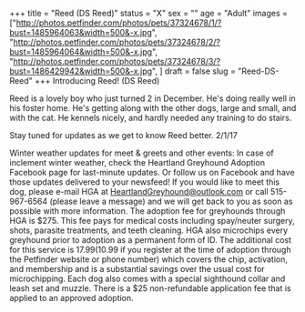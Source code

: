 +++
title = "Reed (DS Reed)"
status = "X"
sex = ""
age = "Adult"
images = ["http://photos.petfinder.com/photos/pets/37324678/1/?bust=1485964063&width=500&-x.jpg",
"http://photos.petfinder.com/photos/pets/37324678/2/?bust=1485964064&width=500&-x.jpg",
"http://photos.petfinder.com/photos/pets/37324678/3/?bust=1486429942&width=500&-x.jpg",
]
draft = false
slug = "Reed-DS-Reed"
+++
Introducing Reed! (DS Reed)

Reed is a lovely boy who just turned 2 in December. He's doing really well in his foster home. He's getting along with the other dogs, large and small, and with the cat. He kennels nicely, and hardly needed any training to do stairs.

Stay tuned for updates as we get to know Reed better.  2/1/17


Winter weather updates for meet & greets and other events: In case of inclement winter weather, check the Heartland Greyhound Adoption Facebook page for last-minute updates. Or follow us on Facebook and have those updates delivered to your newsfeed!
If you would like to meet this dog, please e-mail HGA at HeartlandGreyhound@outlook.com or call 515-967-6564 (please leave a message) and we will get back to you as soon as possible with more information. The adoption fee for greyhounds through HGA is $275. This fee pays for medical costs including spay/neuter surgery, shots, parasite treatments, and teeth cleaning. HGA also microchips every greyhound prior to adoption as a permanent form of ID. The additional cost for this service is $17.99 ($10.99 if you register at the time of adoption through the Petfinder website or phone number) which covers the chip, activation, and membership and is a substantial savings over the usual cost for microchipping. Each dog also comes with a special sighthound collar and leash set and muzzle. There is a $25 non-refundable application fee that is applied to an approved adoption.
